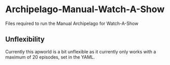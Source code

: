# Archipelago-Manual-Watch-A-Show
 Files required to run the Manual Archipelago for Watch-A-Show

## Unflexibility
Currently this apworld is a bit unflexible as it currently only works with a maximum of 20 episodes, set in the YAML.
